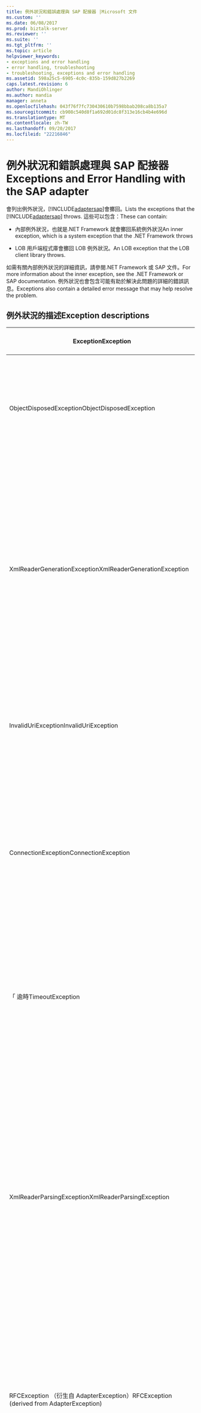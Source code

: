 ```yaml
---
title: 例外狀況和錯誤處理與 SAP 配接器 |Microsoft 文件
ms.custom: ''
ms.date: 06/08/2017
ms.prod: biztalk-server
ms.reviewer: ''
ms.suite: ''
ms.tgt_pltfrm: ''
ms.topic: article
helpviewer_keywords:
- exceptions and error handling
- error handling, troubleshooting
- troubleshooting, exceptions and error handling
ms.assetid: 598a25c5-6905-4c0c-835b-159d827b2269
caps.latest.revision: 6
author: MandiOhlinger
ms.author: mandia
manager: anneta
ms.openlocfilehash: 043f76f7fc730430610b7598bbab208ca8b135a7
ms.sourcegitcommit: cb908c540d8f1a692d01dc8f313e16cb4b4e696d
ms.translationtype: MT
ms.contentlocale: zh-TW
ms.lasthandoff: 09/20/2017
ms.locfileid: "22216846"
---
```

# <a name="exceptions-and-error-handling-with-the-sap-adapter"></a><span data-ttu-id="0250a-102">例外狀況和錯誤處理與 SAP 配接器</span><span class="sxs-lookup"><span data-stu-id="0250a-102">Exceptions and Error Handling with the SAP adapter</span></span>
<span data-ttu-id="0250a-103">會列出例外狀況，[!INCLUDE[adaptersap](../../includes/adaptersap-md.md)]會擲回。</span><span class="sxs-lookup"><span data-stu-id="0250a-103">Lists the exceptions that the [!INCLUDE[adaptersap](../../includes/adaptersap-md.md)] throws.</span></span> <span data-ttu-id="0250a-104">這些可以包含：</span><span class="sxs-lookup"><span data-stu-id="0250a-104">These can contain:</span></span>  
  
-   <span data-ttu-id="0250a-105">內部例外狀況，也就是.NET Framework 就會擲回系統例外狀況</span><span class="sxs-lookup"><span data-stu-id="0250a-105">An inner exception, which is a system exception that the .NET Framework throws</span></span>  
  
-   <span data-ttu-id="0250a-106">LOB 用戶端程式庫會擲回 LOB 例外狀況。</span><span class="sxs-lookup"><span data-stu-id="0250a-106">An LOB exception that the LOB client library throws.</span></span>  
  
 <span data-ttu-id="0250a-107">如需有關內部例外狀況的詳細資訊，請參閱.NET Framework 或 SAP 文件。</span><span class="sxs-lookup"><span data-stu-id="0250a-107">For more information about the inner exception, see the .NET Framework or SAP documentation.</span></span> <span data-ttu-id="0250a-108">例外狀況也會包含可能有助於解決此問題的詳細的錯誤訊息。</span><span class="sxs-lookup"><span data-stu-id="0250a-108">Exceptions also contain a detailed error message that may help resolve the problem.</span></span>  

## <a name="exception-descriptions"></a><span data-ttu-id="0250a-109">例外狀況的描述</span><span class="sxs-lookup"><span data-stu-id="0250a-109">Exception descriptions</span></span>  
|<span data-ttu-id="0250a-110">Exception</span><span class="sxs-lookup"><span data-stu-id="0250a-110">Exception</span></span>|<span data-ttu-id="0250a-111">可能的原因描述</span><span class="sxs-lookup"><span data-stu-id="0250a-111">Possible Cause/Description</span></span>|  
|---------------|---------------------------------|  
|<span data-ttu-id="0250a-112">ObjectDisposedException</span><span class="sxs-lookup"><span data-stu-id="0250a-112">ObjectDisposedException</span></span>|<span data-ttu-id="0250a-113">配接器用戶端嘗試存取已在處置之後的 XMLReader 的回應時，配接器會擲回這個例外狀況。</span><span class="sxs-lookup"><span data-stu-id="0250a-113">The adapter throws this exception when the adapter client is trying to access the response XMLReader after it has been disposed.</span></span>|  
|<span data-ttu-id="0250a-114">XmlReaderGenerationException</span><span class="sxs-lookup"><span data-stu-id="0250a-114">XmlReaderGenerationException</span></span>|<span data-ttu-id="0250a-115">無法從輸出訊息產生 XmlReader 時，配接器會擲回這個例外狀況。</span><span class="sxs-lookup"><span data-stu-id="0250a-115">The adapter throws this exception when it is unable to generate an XmlReader from the output message.</span></span> <span data-ttu-id="0250a-116">這也可能是因為從 SAP 系統接收的資料發生一些問題。</span><span class="sxs-lookup"><span data-stu-id="0250a-116">This could also be due to some problems with the data received from the SAP system.</span></span> <span data-ttu-id="0250a-117">查看內部例外狀況和錯誤訊息，如需詳細資訊。</span><span class="sxs-lookup"><span data-stu-id="0250a-117">Look for the inner exception and the error message for more information.</span></span>|  
|<span data-ttu-id="0250a-118">InvalidUriException</span><span class="sxs-lookup"><span data-stu-id="0250a-118">InvalidUriException</span></span>|<span data-ttu-id="0250a-119">URI 的連接沒有必要的元件，連接字串時，會擲回這個例外狀況。</span><span class="sxs-lookup"><span data-stu-id="0250a-119">This exception is thrown when the connection URI does not have the required components for the connection string.</span></span>|  
|<span data-ttu-id="0250a-120">ConnectionException</span><span class="sxs-lookup"><span data-stu-id="0250a-120">ConnectionException</span></span>|<span data-ttu-id="0250a-121">當連接到 SAP 系統問題，或是基礎的連接就會變成無效，原因是因為 SAP 系統上發生錯誤，或是因為發生網路問題，則會擲回這個例外狀況。</span><span class="sxs-lookup"><span data-stu-id="0250a-121">This exception is thrown when there is a problem connecting to the SAP system or if an underlying connection becomes invalid, either due to an error on the SAP system or due to a network problem.</span></span>|  
|<span data-ttu-id="0250a-122">「 逾時</span><span class="sxs-lookup"><span data-stu-id="0250a-122">TimeoutException</span></span>|<span data-ttu-id="0250a-123">指定作業的逾時值屆滿時，會擲回這個例外狀況。</span><span class="sxs-lookup"><span data-stu-id="0250a-123">This exception is thrown when the timeout specified for an operation is lapsed.</span></span> <span data-ttu-id="0250a-124">內部例外狀況包含指定的逾時的原因不足夠的細節。</span><span class="sxs-lookup"><span data-stu-id="0250a-124">The inner exception contains the specifics of why the specified timeout was not sufficient.</span></span>|  
|<span data-ttu-id="0250a-125">XmlReaderParsingException</span><span class="sxs-lookup"><span data-stu-id="0250a-125">XmlReaderParsingException</span></span>|<span data-ttu-id="0250a-126">如果不支援指定的型別，或不正確的值指定的類型，則配接器會擲回這個例外狀況。</span><span class="sxs-lookup"><span data-stu-id="0250a-126">The adapter throws this exception if it does not support the specified type, or if an incorrect value is specified for the type.</span></span> <span data-ttu-id="0250a-127">此外，輸入 XML 可能不正確。</span><span class="sxs-lookup"><span data-stu-id="0250a-127">Also, the input XML could be incorrect.</span></span> <span data-ttu-id="0250a-128">不正確的值包含超出文字或最大的數字的最大數量的情況。</span><span class="sxs-lookup"><span data-stu-id="0250a-128">An incorrect value includes cases where the maximum amount of text or maximum digits is exceeded.</span></span> <span data-ttu-id="0250a-129">輸入 XML 可能不正確的作業名稱或命名空間是否正確。</span><span class="sxs-lookup"><span data-stu-id="0250a-129">The input XML might be incorrect if the operation name or namespace is incorrect.</span></span>|  
|<span data-ttu-id="0250a-130">RFCException （衍生自 AdapterException）</span><span class="sxs-lookup"><span data-stu-id="0250a-130">RFCException (derived from AdapterException)</span></span>|<span data-ttu-id="0250a-131">如果沒有從 SAP 系統接收到錯誤，則配接器會擲回這個例外狀況。</span><span class="sxs-lookup"><span data-stu-id="0250a-131">The adapter throws this exception if there is an error received from the SAP system.</span></span> <span data-ttu-id="0250a-132">內部例外狀況是實際從 SAP 系統接收到的例外狀況。</span><span class="sxs-lookup"><span data-stu-id="0250a-132">The inner exception is the actual exception received from the SAP system.</span></span>|  
|<span data-ttu-id="0250a-133">UnsupportedOperationException</span><span class="sxs-lookup"><span data-stu-id="0250a-133">UnsupportedOperationException</span></span>|<span data-ttu-id="0250a-134">當配接器用戶端指定無效的動作時，配接器會擲回這個例外狀況。</span><span class="sxs-lookup"><span data-stu-id="0250a-134">The adapter throws this exception when the adapter client specifies an invalid action.</span></span>|  
|<span data-ttu-id="0250a-135">MetadataException</span><span class="sxs-lookup"><span data-stu-id="0250a-135">MetadataException</span></span>|<span data-ttu-id="0250a-136">如果擷取中繼資料中，瀏覽或搜尋期間發生錯誤，則配接器會擲回這個例外狀況。</span><span class="sxs-lookup"><span data-stu-id="0250a-136">The adapter throws this exception if there is an error during metadata retrieval, browse, or search.</span></span>|  
  
## <a name="see-also"></a><span data-ttu-id="0250a-137">另請參閱</span><span class="sxs-lookup"><span data-stu-id="0250a-137">See Also</span></span>  
[<span data-ttu-id="0250a-138">SAP 配接器進行疑難排解</span><span class="sxs-lookup"><span data-stu-id="0250a-138">Troubleshoot the SAP adapter</span></span>](../../adapters-and-accelerators/adapter-sap/troubleshoot-the-sap-adapter.md)